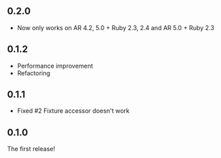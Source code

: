 ## 0.2.0

  * Now only works on AR 4.2, 5.0 + Ruby 2.3, 2.4 and AR 5.0 + Ruby 2.3

## 0.1.2

  * Performance improvement
  * Refactoring

## 0.1.1

  * Fixed #2 Fixture accessor doesn't work

## 0.1.0

The first release!
